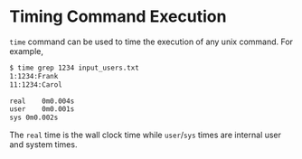 # Timing Command Execution

`time` command can be used to time the execution of any unix command.  For example,

```bash
$ time grep 1234 input_users.txt
1:1234:Frank
11:1234:Carol

real	0m0.004s
user	0m0.001s
sys	0m0.002s
```

The `real` time is the wall clock time while `user`/`sys` times are internal user and system times.
